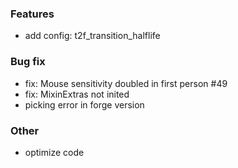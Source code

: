 
### Features

* add config: t2f_transition_halflife

### Bug fix

* fix: Mouse sensitivity doubled in first person #49
* fix: MixinExtras not inited
* picking error in forge version

### Other

* optimize code
